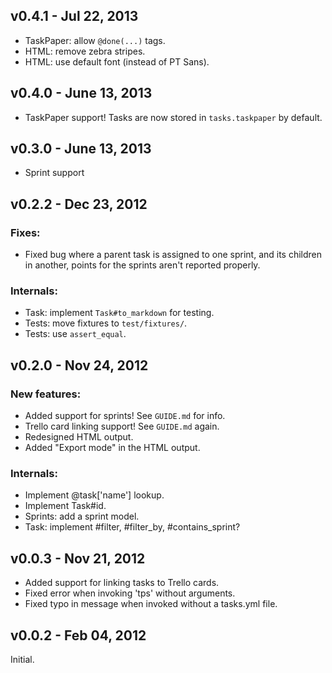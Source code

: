 v0.4.1 - Jul 22, 2013
---------------------

  * TaskPaper: allow `@done(...)` tags.
  * HTML: remove zebra stripes.
  * HTML: use default font (instead of PT Sans).

v0.4.0 - June 13, 2013
----------------------

  * TaskPaper support! Tasks are now stored in `tasks.taskpaper` by default.

v0.3.0 - June 13, 2013
----------------------

  * Sprint support

v0.2.2 - Dec 23, 2012
---------------------

### Fixes:

  * Fixed bug where a parent task is assigned to one sprint, and its children in 
  another, points for the sprints aren't reported properly.

### Internals:

  * Task: implement `Task#to_markdown` for testing.
  * Tests: move fixtures to `test/fixtures/`.
  * Tests: use `assert_equal`.

v0.2.0 - Nov 24, 2012
---------------------

### New features:

  * Added support for sprints! See `GUIDE.md` for info.
  * Trello card linking support! See `GUIDE.md` again.
  * Redesigned HTML output.
  * Added "Export mode" in the HTML output.

### Internals:

  * Implement @task['name'] lookup.
  * Implement Task#id.
  * Sprints: add a sprint model.
  * Task: implement #filter, #filter_by, #contains_sprint?

v0.0.3 - Nov 21, 2012
---------------------

  * Added support for linking tasks to Trello cards.
  * Fixed error when invoking 'tps' without arguments.
  * Fixed typo in message when invoked without a tasks.yml file.

v0.0.2 - Feb 04, 2012
---------------------

Initial.
